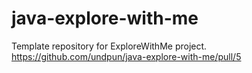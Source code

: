 # java-explore-with-me
Template repository for ExploreWithMe project.
https://github.com/undpun/java-explore-with-me/pull/5